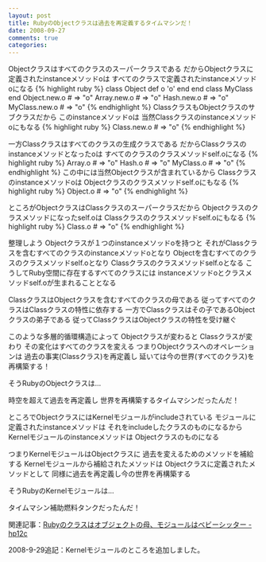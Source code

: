 ```yaml
---
layout: post
title: RubyのObjectクラスは過去を再定義するタイムマシンだ！
date: 2008-09-27
comments: true
categories:
---
```



Objectクラスはすべてのクラスのスーパークラスである
だからObjectクラスに定義されたinstanceメソッドoは
すべてのクラスで定義されたinstanceメソッドoになる
{% highlight ruby %}
  class Object
    def o
      'o'
    end
  end
  class MyClass
  end
  Object.new.o # => "o"
  Array.new.o # => "o"
  Hash.new.o # => "o"
  MyClass.new.o # => "o"
{% endhighlight %}
ClassクラスもObjectクラスのサブクラスだから
このinstanceメソッドoは
当然Classクラスのinstanceメソッドoにもなる
{% highlight ruby %}
  Class.new.o # => "o"
{% endhighlight %}

一方Classクラスはすべてのクラスの生成クラスである
だからClassクラスのinstanceメソッドとなったoは
すべてのクラスのクラスメソッドself.oになる
{% highlight ruby %}
  Array.o # => "o"
  Hash.o # => "o"
  MyClass.o # => "o"
{% endhighlight %}
この中には当然Objectクラスが含まれているから
Classクラスのinstanceメソッドoは
Objectクラスのクラスメソッドself.oにもなる
{% highlight ruby %}
  Object.o # => "o"
{% endhighlight %}

ところがObjectクラスはClassクラスのスーパークラスだから
Objectクラスのクラスメソッドになったself.oは
Classクラスのクラスメソッドself.oにもなる
{% highlight ruby %}
  Class.o # => "o"
{% endhighlight %}

整理しよう
Objectクラスが１つのinstanceメソッドoを持つと
それがClassクラスを含むすべてのクラスのinstanceメソッドoとなり
Objectを含むすべてのクラスのクラスメソッドself.oとなり
Classクラスのクラスメソッドself.oとなる
こうしてRuby空間に存在するすべてのクラスには
instanceメソッドoとクラスメソッドself.oが生まれることとなる

ClassクラスはObjectクラスを含むすべてのクラスの母である
従ってすべてのクラスはClassクラスの特性に依存する
一方でClassクラスはその子であるObjectクラスの弟子である
従ってClassクラスはObjectクラスの特性を受け継ぐ

このような多層的循環構造によって
Objectクラスが変わると
Classクラスが変わり
その変化はすべてのクラスを変える
つまりObjectクラスへのオペレーションは
過去の事実(Classクラス)を再定義し
延いては今の世界(すべてのクラス)を再構築する！

そうRubyのObjectクラスは…

時空を超えて過去を再定義し
世界を再構築するタイムマシンだったんだ！

ところでObjectクラスにはKernelモジュールがincludeされている
モジュールに定義されたinstanceメソッドは
それをincludeしたクラスのものになるから
Kernelモジュールのinstanceメソッドは
Objectクラスのものになる

つまりKernelモジュールはObjectクラスに
過去を変えるためのメソッドを補給する
Kernelモジュールから補給されたメソッドは
Objectクラスに定義されたメソッドとして
同様に過去を再定義し今の世界を再構築する

そうRubyのKernelモジュールは…

タイムマシン補助燃料タンクだったんだ！

関連記事：[Rubyのクラスはオブジェクトの母、モジュールはベビーシッター - hp12c](http://d.hatena.ne.jp/keyesberry/20080816/p1)

2008-9-29追記：Kernelモジュールのところを追加しました。